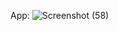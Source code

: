 App:
![Screenshot (58)](https://github.com/user-attachments/assets/798f3ccd-9b1d-4f32-b1fe-594085f0401c)
